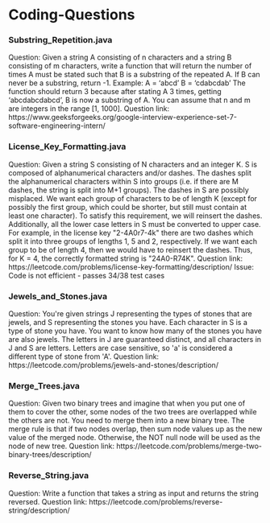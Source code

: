 # Coding-Questions

<h3>Substring_Repetition.java</h3>
Question: Given a string A consisting of n characters and a string B consisting of m characters, write a function that will 
return the number of times A must be stated such that B is a substring of the repeated A. 
If B can never be a substring, return -1.
Example:
A = ‘abcd’
B = ‘cdabcdab’
The function should return 3 because after stating A 3 times, getting ‘abcdabcdabcd’, B is now a substring of A.
You can assume that n and m are integers in the range [1, 1000]. 
Question link: https://www.geeksforgeeks.org/google-interview-experience-set-7-software-engineering-intern/

<h3>License_Key_Formatting.java</h3>
Question: Given a string S consisting of N characters and an integer K. S is composed of alphanumerical characters and/or dashes. 
The dashes split the alphanumerical characters within S into groups (i.e. if there are M dashes, the string is split into M+1 groups).
The dashes in S are possibly misplaced.
We want each group of characters to be of length K (except for possibly the first group, which could be shorter, 
but still must contain at least one character). To satisfy this requirement, we will reinsert the dashes. Additionally, 
all the lower case letters in S must be converted to upper case.
For example, in the license key "2-4A0r7-4k" there are two dashes which split it into three groups of lengths 1, 5 and 2, 
respectively. If we want each group to be of length 4, then we would have to reinsert the dashes. Thus, for K = 4, 
the correctly formatted string is "24A0-R74K".
Question link: https://leetcode.com/problems/license-key-formatting/description/
Issue: Code is not efficient - passes 34/38 test cases

<h3>Jewels_and_Stones.java</h3>
Question: You're given strings J representing the types of stones that are jewels, and S representing the stones you have.
Each character in S is a type of stone you have. You want to know how many of the stones you have are also jewels.
The letters in J are guaranteed distinct, and all characters in J and S are letters. 
Letters are case sensitive, so 'a' is considered a different type of stone from 'A'.
Question link: https://leetcode.com/problems/jewels-and-stones/description/

<h3>Merge_Trees.java</h3>
Question: Given two binary trees and imagine that when you put one of them to cover the other, some nodes of the two trees
are overlapped while the others are not. You need to merge them into a new binary tree. 
The merge rule is that if two nodes overlap, then sum node values up as the new value of the merged node.
Otherwise, the NOT null node will be used as the node of new tree.
Question link: https://leetcode.com/problems/merge-two-binary-trees/description/

<h3>Reverse_String.java</h3>
Question: Write a function that takes a string as input and returns the string reversed.
Question link: https://leetcode.com/problems/reverse-string/description/
